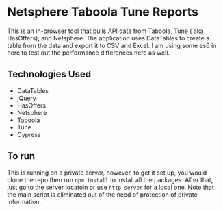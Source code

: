 # Netsphere Taboola Tune Reports

This is an in-browser tool that pulls API data from Taboola, Tune ( aka HasOffers), and Netsphere. The application uses DataTables to create a table from the data and  export it to CSV and Excel.  I am using some es6 in here to test out the performance differences here as well.

## Technologies Used
* DataTables
* jQuery
* HasOffers
* Netsphere
* Taboola
* Tune
* Cypress

## To run
This is running on a private server, however, to get it set up, you would clone the repo then run `npm install` to install all the packages. After that, just go to the server locatoin or use `http-server` for a local one.  Note that the main script is eliminated out of the need of protection of private information.

